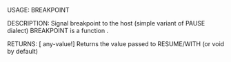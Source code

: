 USAGE:
     BREAKPOINT  

DESCRIPTION:
     Signal breakpoint to the host (simple variant of PAUSE dialect)
     BREAKPOINT is a function .

RETURNS: [<opt> any-value!]
    Returns the value passed to RESUME/WITH (or void by default)
